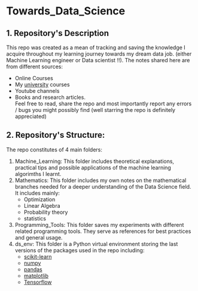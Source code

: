 # Towards_Data_Science
## 1. Repository's Description
This repo was created as a mean of tracking and saving the knowledge I acquire throughout my learning journey towards my dream data job. (either Machine Learning engineer or Data scientist !!). The notes shared here are from different sources:
* Online Courses
* My [university](https://innopolis.university/en/) courses
* Youtube channels
* Books and research articles.  
Feel free to read, share the repo and most importantly report any errors / bugs you might possibly find (well starring the repo is definitely appreciated)

## 2. Repository's Structure:
The repo constitutes of 4 main  folders:
1. Machine_Learning: This folder includes theoretical explanations,  practical tips and possible applications of the machine learning algorimths I learnt.
2. Mathematics: This folder includes my own notes on the mathematical branches needed for a deeper understanding of the Data Science field. It includes mainly:
    * Optimization
    * Linear Algebra
    * Probability theory
    * statistics
3. Programming_Tools: This folder saves my experiments with different related programming tools. They serve as references for best practices and general usage.
4. ds_env: This folder is a Python virtual environment storing the last versions of the packages used in the repo including:
    * [scikit-learn](https://www.geeksforgeeks.org/how-to-install-scikit-learn-on-linux/)
    * [numpy](https://www.code-learner.com/how-to-install-numpy-on-macos-linux-and-windows/#:~:text=Open%20a%20terminal%20and%20run%20the%20command%20%24,or%20install%20multiple%20packages%20at%20the%20same%20time.) 
    * [pandas](https://www.geeksforgeeks.org/how-to-install-python-pandas-on-windows-and-linux/#:~:text=To%20install%20Pandas%20on%20Linux%2C%20just%20type%20the,run%20Pandas%20Environment%20in%20Python%3A%20pip3%20install%20pandas)
    * [matplotlib](https://www.code-learner.com/how-to-install-numpy-on-macos-linux-and-windows/#:~:text=Open%20a%20terminal%20and%20run%20the%20command%20%24,or%20install%20multiple%20packages%20at%20the%20same%20time.)
    * [Tensorflow](https://www.geeksforgeeks.org/install-tensorflow-on-linux/)



